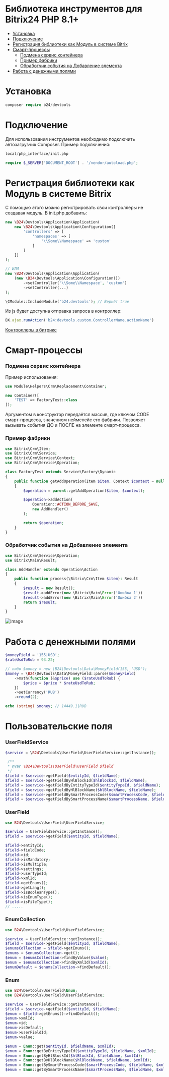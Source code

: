 # Библиотека инструментов для Bitrix24 PHP 8.1+

* [Установка](https://github.com/kim1ne/B24-Devtools?tab=readme-ov-file#Установка)
* [Подключение](https://github.com/kim1ne/B24-Devtools?tab=readme-ov-file#Подключение)
* [Регистрация библиотеки как Модуль в системе Bitrix](https://github.com/kim1ne/B24-Devtools/tree/main?tab=readme-ov-file#регистрация-библиотеки-как-модуль-в-системе-bitrix)
* [Смарт-процессы](https://github.com/kim1ne/B24-Devtools?tab=readme-ov-file#Смарт-процессы)
   * [Подмена сервис контейнера](https://github.com/kim1ne/B24-Devtools?tab=readme-ov-file#Подмена-сервис-контейнера)
   * [Пример фабрики](https://github.com/kim1ne/B24-Devtools?tab=readme-ov-file#Пример-фабрики)
   * [Обработчик события на Добавление элемента](https://github.com/kim1ne/B24-Devtools?tab=readme-ov-file#Обработчик-события-на-Добавление-элемента)
* [Работа с денежными полями](https://github.com/kim1ne/B24-Devtools?tab=readme-ov-file#Работа-с-денежными-полями)

# Установка
```php
composer require b24/devtools
```
# Подключение

Для использования инструментов необходимо подключить автозагрузчик Composer. Пример подключения:

```php
local/php_interface/init.php
```
```php
require $_SERVER['DOCUMENT_ROOT'] . '/vendor/autoload.php';
```

# Регистрация библиотеки как Модуль в системе Bitrix
С помощью этого можно регистрировать свои контроллеры не создавая модуль. 
В init.php добавить:
```php
new \B24\Devtools\Application\Application(
    new \B24\Devtools\Application\Configuration([
        'controllers' => [
            'namespaces' => [
                '\\Some\\Namespace' => 'custom'
            ]
        ]
    ])
);

// ИЛИ
new \B24\Devtools\Application\Application(
    (new \B24\Devtools\Application\Configuration())
        ->setController('\\Some\\Namespace', 'custom')
        ->setController(...)
);

\CModule::IncludeModule('b24.devtools'); // Вернёт true
```
Из js будет доступна отправка запроса в контроллер:
```js
BX.ajax.runAction('b24:devtools.custom.ControllerName.actionName')
```
[Контроллеры в битрикс](https://dev.1c-bitrix.ru/learning/course/index.php?COURSE_ID=43&LESSON_ID=6436&LESSON_PATH=3913.3516.5062.3750.6436&ysclid=m3bybd65q2512401672)

# Смарт-процессы

### Подмена сервис контейнера

Пример использования:
```php
use Module\Helpers\Crm\Replacement\Container;

new Container([
    'TEST' => FactoryTest::class
]);
```
Аргументом в конструктор передаётся массив, где ключом CODE смарт-процесса, значением неймспейс его фабрики. Позволяет вызывать события ДО и ПОСЛЕ на элементе смарт-процесса. 

### Пример фабрики
```php
use Bitrix\Crm\Item;
use Bitrix\Crm\Service;
use Bitrix\Crm\Service\Context;
use Bitrix\Crm\Service\Operation;

class FactoryTest extends Service\Factory\Dynamic
{
    public function getAddOperation(Item $item, Context $context = null): Operation\Add
    {
        $operation = parent::getAddOperation($item, $context);

        $operation->addAction(
            Operation::ACTION_BEFORE_SAVE,
            new AddHandler()
        );

        return $operation;
    }
}
```
### Обработчик события на Добавление элемента
```php
use Bitrix\Crm\Service\Operation;
use Bitrix\Main\Result;

class AddHandler extends Operation\Action
{
    public function process(\Bitrix\Crm\Item $item): Result
    {
        $result = new Result();
        $result->addError(new \Bitrix\Main\Error('Ошибка 1'))
        $result->addError(new \Bitrix\Main\Error('Ошибка 2'))
        return $result;
    }
}
```
![image](https://github.com/kim1ne/B24-Devtools/assets/111231185/ab98b075-780c-40d9-89f1-bb310c08b61e)

# Работа с денежными полями

```php
$moneyField = '155|USD';
$rateUsdToRub = 93.22;

// либо $money = new \B24\Devtools\Data\MoneyField(155, 'USD');
$money = \B24\Devtools\Data\MoneyField::parse($moneyField)
    ->math(function (&$price) use ($rateUsdToRub) {
        $price = $price * $rateUsdToRub;
    })
    ->setCurrency('RUB')
    ->round(2);

echo (string) $money; // 14449.1|RUB
```

# Пользовательские поля

### UserFieldService
```php
$service = \B24\Devtools\UserField\UserFieldService::getInstance();

 /**
 * @var \B24\Devtools\UserField\UserField $field 
 */
$field = $service->getField($entityId, $fieldName);
$field = $service->getFieldByHlBlockId($hlBlockId, $fieldName);
$field = $service->getFieldByEntityTypeId($entityTypeId, $fieldName);
$field = $service->getFieldByHlBlockName($hlBlockName, $fieldName);
$field = $service->getFieldBySmartProcessCode($smartProcessCode, $fieldName);
$field = $service->getFieldBySmartProcessName($smartProcessName, $fieldName);
```

### UserField

```php
use B24\Devtools\UserField\UserFieldService;

$service = UserFieldService::getInstance();
$field = $service->getField($entityId, $fieldName);

$field->entityId;
$field->fieldCode;
$field->id;
$field->isMandatory;
$field->isMultiple;
$field->settings;
$field->userTypeId;
$field->xmlId;
$field->getEnums();
$field->getLang();
$field->isBooleanType();
$field->isEnumType();
$field->isFileType();
// .....
```

### EnumCollection

```php
use B24\Devtools\UserField\UserFieldService;

$service = UserFieldService::getInstance();
$field = $service->getField($entityId, $fieldName);
$enumsCollection = $field->getEnums();
$enums = $enumsCollection->get();
$enum = $enumsCollection->findByValue($value);
$enum = $enumsCollection->findByXmlId($xmlId);
$enumDefault = $enumsCollection->findDefault();
```

### Enum
```php
use B24\Devtools\UserField\Enum;
use B24\Devtools\UserField\UserFieldService;

$service = UserFieldService::getInstance();
$field = $service->getField($entityId, $fieldName);
$enum = $field->getEnums()->findDefault();
$enum->xmlId;
$enum->id;
$enum->isDefault;
$enum->userFieldId;
$enum->value;

$enum = Enum::get($entityId, $fieldName, $xmlId);
$enum = Enum::getByEntityTypeId($entityTypeId, $fieldName, $xmlId);
$enum = Enum::getByHlBlockId($hlBlockId, $fieldName, $xmlId);
$enum = Enum::getByHlBlockName($hlBlockName, $fieldName, $xmlId);
$enum = Enum::getBySmartProcessCode($smartProcessCode, $fieldName, $xmlId);
$enum = Enum::getBySmartProcessName($smartProcessName, $fieldName, $xmlId);
```
